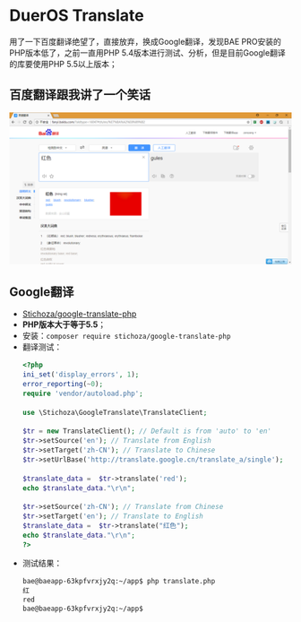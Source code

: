 # DuerOS Translate

用了一下百度翻译绝望了，直接放弃，换成Google翻译，发现BAE PRO安装的PHP版本低了，之前一直用PHP 5.4版本进行测试、分析，但是目前Google翻译的库要使用PHP 5.5以上版本；

## 百度翻译跟我讲了一个笑话

![./image/Baidu_Translate_Error.png](./image/Baidu_Translate_Error.png)

## Google翻译

* [Stichoza/google-translate-php](https://github.com/Stichoza/google-translate-php)
* **PHP版本大于等于5.5**；
* 安装：`composer require stichoza/google-translate-php`
* 翻译测试： 
  ```PHP
  <?php
  ini_set('display_errors', 1);
  error_reporting(~0);
  require 'vendor/autoload.php';
  
  use \Stichoza\GoogleTranslate\TranslateClient;
  
  $tr = new TranslateClient(); // Default is from 'auto' to 'en'
  $tr->setSource('en'); // Translate from English
  $tr->setTarget('zh-CN'); // Translate to Chinese
  $tr->setUrlBase('http://translate.google.cn/translate_a/single');
  
  $translate_data =  $tr->translate('red');
  echo $translate_data."\r\n";
  
  $tr->setSource('zh-CN'); // Translate from Chinese
  $tr->setTarget('en'); // Translate to English
  $translate_data =  $tr->translate("红色");
  echo $translate_data."\r\n";
  ?>
  ```
* 测试结果：
  ```Shell
  bae@baeapp-63kpfvrxjy2q:~/app$ php translate.php 
  红
  red
  bae@baeapp-63kpfvrxjy2q:~/app$ 
  ```
